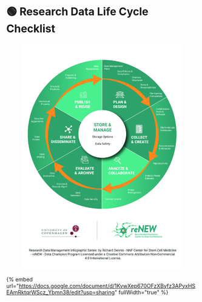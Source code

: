 # 🟢 Research Data Life Cycle Checklist

<div data-full-width="true">

<figure><img src=".gitbook/assets/Research Data Management Life Cycle - reNEW.jpeg" alt=""><figcaption></figcaption></figure>

</div>

{% embed url="https://docs.google.com/document/d/1KvwXep670OFzXByfz3APyxHSEAmRktqrWScz_Ybmn38/edit?usp=sharing" fullWidth="true" %}
